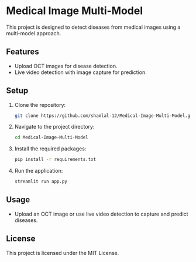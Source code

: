  # Medical Image Multi-Model

   This project is designed to detect diseases from medical images using a multi-model approach.

   ## Features

   - Upload OCT images for disease detection.
   - Live video detection with image capture for prediction.

   ## Setup

   1. Clone the repository:
      ```bash
      git clone https://github.com/shamlal-12/Medical-Image-Multi-Model.git
      ```

   2. Navigate to the project directory:
      ```bash
      cd Medical-Image-Multi-Model
      ```

   3. Install the required packages:
      ```bash
      pip install -r requirements.txt
      ```

   4. Run the application:
      ```bash
      streamlit run app.py
      ```

   ## Usage

   - Upload an OCT image or use live video detection to capture and predict diseases.

   ## License

   This project is licensed under the MIT License.